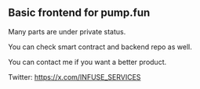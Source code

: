 ## Basic frontend for pump.fun

Many parts are under private status.

You can check smart contract and backend repo as well.

You can contact me if you want a better product.

Twitter: https://x.com/INFUSE_SERVICES
